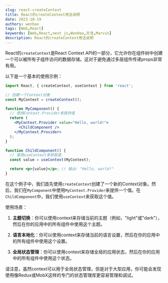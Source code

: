 ```yaml
---
slug: react-createContext
title: React的createContext用法说明
date: 2023-10-19
authors: wenhao
tags: [Web,React]
keywords: [Web,React,next js,WenHao,文浩,Marvin]
description: React的createContext用法说明
---
```




React的`createContext`是React Context API的一部分，它允许你在组件树中创建一个可以被所有子组件访问的数据存储。这对于避免通过多层组件传递props非常有用。

以下是一个基本的使用示例：

<!-- truncate -->

```jsx
import React, { createContext, useContext } from 'react';

// 创建一个Context对象
const MyContext = createContext();

function MyComponent() {
  // 使用Context.Provider来提供值
  return (
    <MyContext.Provider value="Hello, world!">
      <ChildComponent />
    </MyContext.Provider>
  );
}

function ChildComponent() {
  // 使用useContext来获取值
  const value = useContext(MyContext);

  return <p>{value}</p>; // 输出: "Hello, world!"
}
```

在这个例子中，我们首先使用`createContext`创建了一个新的Context对象。然后，我们在`MyComponent`中使用`MyContext.Provider`来提供一个值。在`ChildComponent`中，我们使用`useContext`来获取这个值。

使用场景：

1. **主题切换**：你可以使用context来存储当前的主题（例如，"light"或"dark"），然后在你的应用中的所有组件中使用这个主题。

2. **语言本地化**：你可以使用context来存储当前的语言设置，然后在你的应用中的所有组件中使用这个设置。

3. **全局状态管理**：你可以使用context来存储全局的应用状态，然后在你的应用中的所有组件中使用这个状态。

请注意，虽然context可以用于全局状态管理，但是对于大型应用，你可能会发现使用像Redux或MobX这样的专门的状态管理库更容易管理和调试。